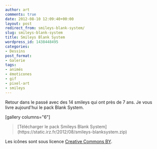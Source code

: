 ```yaml
---
author: art
comments: true
date: 2012-08-10 12:09:40+00:00
layout: post
redirect_from: smileys-blank-system/
slug: smileys-blank-system
title: Smileys Blank System
wordpress_id: 1438448495
categories:
- Dessins
post_format:
- Galerie
tags:
- animés
- émoticones
- gif
- pixel-art
- smileys
---
```


Retour dans le passé avec des 14 smileys qui ont près de 7 ans. Je vous livre aujourd'hui le pack Blank System.

[gallery columns="6"]


<blockquote>[Télécharger le pack Smileys Blank System](https://static.irz.fr/2012/08/smileys-blanksystem.zip)</blockquote>




Les icônes sont sous licence [Creative Commons BY](http://creativecommons.org/licenses/by/3.0/fr).

